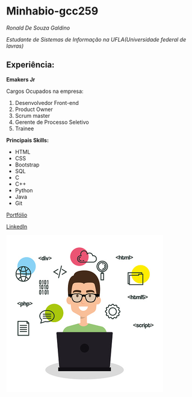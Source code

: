# Minhabio-gcc259

*Ronald De Souza Galdino*

*Estudante de Sistemas de Informação na UFLA(Universidade federal de lavras)*

## Experiência:

**Emakers Jr**

Cargos Ocupados na empresa:
  1. Desenvolvedor Front-end
  1. Product Owner
  1. Scrum master
  1. Gerente de Processo Seletivo
  1. Trainee

**Principais Skills:**
  - HTML
  - CSS
  - Bootstrap
  - SQL
  - C
  - C++
  - Python
  - Java
  - Git

[Portfólio](https://github.com/ronaldsouza77?tab=repositories)

[Linkedln](https://www.linkedin.com/in/ronald-souza77/)


![Desenvolvedor](Avatar/dev.jpg)
